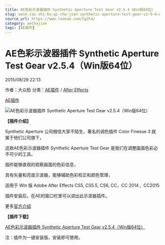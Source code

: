```yaml
---
title: AE色彩示波器插件 Synthetic Aperture Test Gear v2.5.4（Win版64位）
slug: aese-cai-shi-bo-qi-cha-jian-synthetic-aperture-test-gear-v2-5-4-winban-64wei
source_url: https://www.lookae.com/tg254/
category: aechajian
tags: [AE插件]
---
```

# AE色彩示波器插件 Synthetic Aperture Test Gear v2.5.4（Win版64位）

2015/08/29 22:13

作者：大众脸
分类：[AE插件](https://www.lookae.com/after-effects/aechajian/) / [After Effects](https://www.lookae.com/after-effects/)

[AE插件](https://www.lookae.com/tag/ae%e6%8f%92%e4%bb%b6/)

![AE色彩示波器插件 Synthetic Aperture Test Gear v2.5.4（Win版64位）](https://www.lookae.com/wp-content/uploads/2013/08/Test-Gear.jpg "AE色彩示波器插件 Synthetic Aperture Test Gear v2.5.4（Win版64位）-LookAE.com")

**【插件介绍】**

Synthetic Aperture 公司相信大家不陌生，著名的调色插件 Color Finesse 3 就属于他们公司旗下，

这款AE色彩示波器插件 Synthetic Aperture Test Gear 是我们在调整画面色彩必不可少的工具。

插件能够直观的观察画面的色彩信息，

具有矢量和亮度示波器，能够辅助色彩校正和颜色管理，

适用于 Win 版 Adobe After Effects CS5, CS5.5, CS6, CC，CC 2014 ,  CC2015

插件安装后，在AE的窗口栏里可以调出此示波器插件。

更多[官方介绍](http://www.synthetic-ap.com/products/tg/index.html)

**【插件下载】**

[AE色彩示波器插件 Synthetic Aperture Test Gear v2.5.4（Win版64位）](https://www.400gb.com/file/115452899)

注：插件为一键安装版，安装即可使用。
